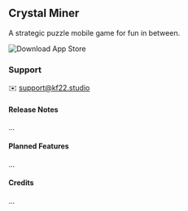 ## Crystal Miner

A strategic puzzle mobile game for fun in between.

![Download App Store](/assets/app-store.svg)

### Support

✉️ [support@kf22.studio](mailto:support@kf22.studio)

#### Release Notes

...

#### Planned Features

...

#### Credits

...
